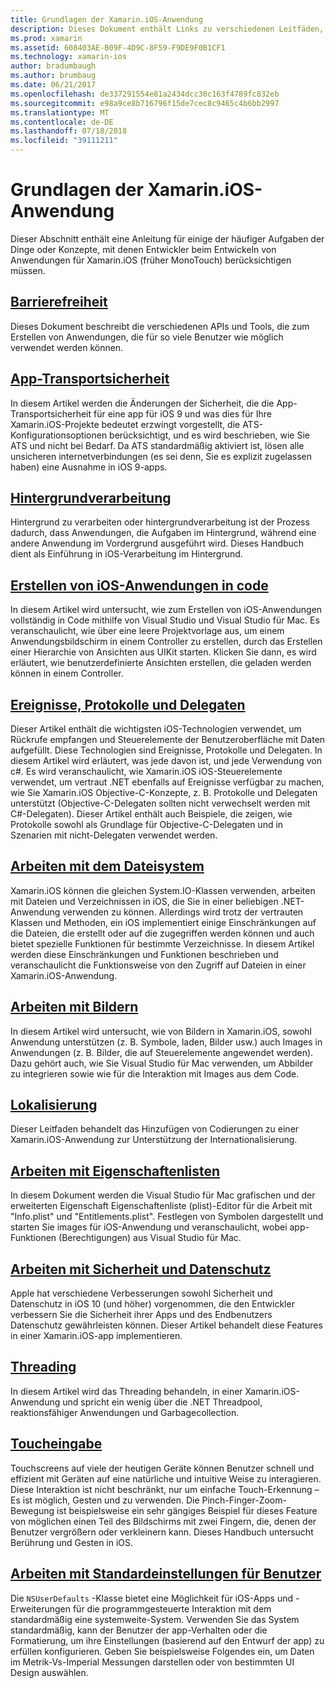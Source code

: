 ```yaml
---
title: Grundlagen der Xamarin.iOS-Anwendung
description: Dieses Dokument enthält Links zu verschiedenen Leitfäden, die Xamarin.iOS-Entwicklung, wie etwa app Transport Security, grundlegende Konzepte beschreiben hintergrundverarbeitung, Ereignisse und threading.
ms.prod: xamarin
ms.assetid: 608403AE-B09F-4D9C-8F59-F9DE9F0B1CF1
ms.technology: xamarin-ios
author: bradumbaugh
ms.author: brumbaug
ms.date: 06/21/2017
ms.openlocfilehash: de337291554e81a2434dcc30c163f4789fc832eb
ms.sourcegitcommit: e98a9ce8b716796f15de7cec8c9465c4b6bb2997
ms.translationtype: MT
ms.contentlocale: de-DE
ms.lasthandoff: 07/18/2018
ms.locfileid: "39111211"
---
```

# <a name="xamarinios-application-fundamentals"></a>Grundlagen der Xamarin.iOS-Anwendung

Dieser Abschnitt enthält eine Anleitung für einige der häufiger Aufgaben der Dinge oder Konzepte, mit denen Entwickler beim Entwickeln von Anwendungen für Xamarin.iOS (früher MonoTouch) berücksichtigen müssen.

## <a name="accessibilityiosapp-fundamentalsaccessibilitymd"></a>[Barrierefreiheit](~/ios/app-fundamentals/accessibility.md)

Dieses Dokument beschreibt die verschiedenen APIs und Tools, die zum Erstellen von Anwendungen, die für so viele Benutzer wie möglich verwendet werden können.

## <a name="app-transport-securityiosapp-fundamentalsatsmd"></a>[App-Transportsicherheit](~/ios/app-fundamentals/ats.md)

In diesem Artikel werden die Änderungen der Sicherheit, die die App-Transportsicherheit für eine app für iOS 9 und was dies für Ihre Xamarin.iOS-Projekte bedeutet erzwingt vorgestellt, die ATS-Konfigurationsoptionen berücksichtigt, und es wird beschrieben, wie Sie ATS und nicht bei Bedarf. Da ATS standardmäßig aktiviert ist, lösen alle unsicheren internetverbindungen (es sei denn, Sie es explizit zugelassen haben) eine Ausnahme in iOS 9-apps.

## <a name="backgroundingiosapp-fundamentalsbackgroundingindexmd"></a>[Hintergrundverarbeitung](~/ios/app-fundamentals/backgrounding/index.md)

Hintergrund zu verarbeiten oder hintergrundverarbeitung ist der Prozess dadurch, dass Anwendungen, die Aufgaben im Hintergrund, während eine andere Anwendung im Vordergrund ausgeführt wird. Dieses Handbuch dient als Einführung in iOS-Verarbeitung im Hintergrund.

## <a name="creating-ios-applications-in-codeiosapp-fundamentalsios-code-onlymd"></a>[Erstellen von iOS-Anwendungen in code](~/ios/app-fundamentals/ios-code-only.md)

In diesem Artikel wird untersucht, wie zum Erstellen von iOS-Anwendungen vollständig in Code mithilfe von Visual Studio und Visual Studio für Mac. Es veranschaulicht, wie über eine leere Projektvorlage aus, um einem Anwendungsbildschirm in einem Controller zu erstellen, durch das Erstellen einer Hierarchie von Ansichten aus UIKit starten. Klicken Sie dann, es wird erläutert, wie benutzerdefinierte Ansichten erstellen, die geladen werden können in einem Controller.

## <a name="events-protocols-and-delegatesiosapp-fundamentalsdelegates-protocols-and-eventsmd"></a>[Ereignisse, Protokolle und Delegaten](~/ios/app-fundamentals/delegates-protocols-and-events.md)

Dieser Artikel enthält die wichtigsten iOS-Technologien verwendet, um Rückrufe empfangen und Steuerelemente der Benutzeroberfläche mit Daten aufgefüllt. Diese Technologien sind Ereignisse, Protokolle und Delegaten. In diesem Artikel wird erläutert, was jede davon ist, und jede Verwendung von c#. Es wird veranschaulicht, wie Xamarin.iOS iOS-Steuerelemente verwendet, um vertraut .NET ebenfalls auf Ereignisse verfügbar zu machen, wie Sie Xamarin.iOS Objective-C-Konzepte, z. B. Protokolle und Delegaten unterstützt (Objective-C-Delegaten sollten nicht verwechselt werden mit C#-Delegaten). Dieser Artikel enthält auch Beispiele, die zeigen, wie Protokolle sowohl als Grundlage für Objective-C-Delegaten und in Szenarien mit nicht-Delegaten verwendet werden.

## <a name="working-with-the-file-systemiosapp-fundamentalsfile-systemmd"></a>[Arbeiten mit dem Dateisystem](~/ios/app-fundamentals/file-system.md)

Xamarin.iOS können die gleichen System.IO-Klassen verwenden, arbeiten mit Dateien und Verzeichnissen in iOS, die Sie in einer beliebigen .NET-Anwendung verwenden zu können. Allerdings wird trotz der vertrauten Klassen und Methoden, ein iOS implementiert einige Einschränkungen auf die Dateien, die erstellt oder auf die zugegriffen werden können und auch bietet spezielle Funktionen für bestimmte Verzeichnisse. In diesem Artikel werden diese Einschränkungen und Funktionen beschrieben und veranschaulicht die Funktionsweise von den Zugriff auf Dateien in einer Xamarin.iOS-Anwendung.

## <a name="working-with-imagesiosapp-fundamentalsimages-iconsindexmd"></a>[Arbeiten mit Bildern](~/ios/app-fundamentals/images-icons/index.md)

In diesem Artikel wird untersucht, wie von Bildern in Xamarin.iOS, sowohl Anwendung unterstützen (z. B. Symbole, laden, Bilder usw.) auch Images in Anwendungen (z. B. Bilder, die auf Steuerelemente angewendet werden). Dazu gehört auch, wie Sie Visual Studio für Mac verwenden, um Abbilder zu integrieren sowie wie für die Interaktion mit Images aus dem Code.

## <a name="localizationiosapp-fundamentalslocalizationindexmd"></a>[Lokalisierung](~/ios/app-fundamentals/localization/index.md)

Dieser Leitfaden behandelt das Hinzufügen von Codierungen zu einer Xamarin.iOS-Anwendung zur Unterstützung der Internationalisierung.

## <a name="working-with-property-listsiosapp-fundamentalsindexmd"></a>[Arbeiten mit Eigenschaftenlisten](~/ios/app-fundamentals/index.md)

In diesem Dokument werden die Visual Studio für Mac grafischen und der erweiterten Eigenschaft Eigenschaftenliste (plist)-Editor für die Arbeit mit "Info.plist" und "Entitlements.plist". Festlegen von Symbolen dargestellt und starten Sie images für iOS-Anwendung und veranschaulicht, wobei app-Funktionen (Berechtigungen) aus Visual Studio für Mac.

## <a name="working-with-security-and-privacyiosapp-fundamentalssecurity-privacymd"></a>[Arbeiten mit Sicherheit und Datenschutz](~/ios/app-fundamentals/security-privacy.md)

Apple hat verschiedene Verbesserungen sowohl Sicherheit und Datenschutz in iOS 10 (und höher) vorgenommen, die den Entwickler verbessern Sie die Sicherheit ihrer Apps und des Endbenutzers Datenschutz gewährleisten können. Dieser Artikel behandelt diese Features in einer Xamarin.iOS-app implementieren.

## <a name="threadingiosapp-fundamentalsthreadingmd"></a>[Threading](~/ios/app-fundamentals/threading.md)

In diesem Artikel wird das Threading behandeln, in einer Xamarin.iOS-Anwendung und spricht ein wenig über die .NET Threadpool, reaktionsfähiger Anwendungen und Garbagecollection.

## <a name="touchiosapp-fundamentalstouchindexmd"></a>[Toucheingabe](~/ios/app-fundamentals/touch/index.md)

Touchscreens auf viele der heutigen Geräte können Benutzer schnell und effizient mit Geräten auf eine natürliche und intuitive Weise zu interagieren. Diese Interaktion ist nicht beschränkt, nur um einfache Touch-Erkennung – Es ist möglich, Gesten und zu verwenden. Die Pinch-Finger-Zoom-Bewegung ist beispielsweise ein sehr gängiges Beispiel für dieses Feature von möglichen einen Teil des Bildschirms mit zwei Fingern, die, denen der Benutzer vergrößern oder verkleinern kann. Dieses Handbuch untersucht Berührung und Gesten in iOS.

## <a name="working-with-user-defaultsiosapp-fundamentalsuser-defaultsmd"></a>[Arbeiten mit Standardeinstellungen für Benutzer](~/ios/app-fundamentals/user-defaults.md)

Die `NSUserDefaults` -Klasse bietet eine Möglichkeit für iOS-Apps und -Erweiterungen für die programmgesteuerte Interaktion mit dem standardmäßig eine systemweite-System. Verwenden Sie das System standardmäßig, kann der Benutzer der app-Verhalten oder die Formatierung, um ihre Einstellungen (basierend auf den Entwurf der app) zu erfüllen konfigurieren. Geben Sie beispielsweise Folgendes ein, um Daten im Metrik-Vs-Imperial Messungen darstellen oder von bestimmten UI Design auswählen.
